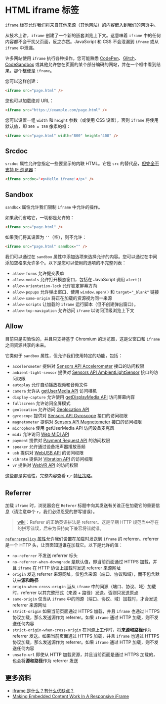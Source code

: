 # HTML iframe 标签

[`iframe` 标签](https://developer.mozilla.org/zh-CN/docs/Web/HTML/Element/iframe)允许我们将来自其他来源（其他网站）的内容嵌入到我们的网页中。

从技术上讲，`iframe` 创建了一个新的嵌套浏览上下文。这意味着 `iframe` 中的任何内容都不会干扰父页面，反之亦然。JavaScript 和 CSS 不会泄漏到 `iframe` 或从 `iframe` 中泄漏。

许多网站使用 `iframe` 执行各种操作。您可能熟悉 [CodePen](https://codepen.io/)、[Glitch](https://glitch.com/)、[CodeSandbox](https://codesandbox.io/) 或其他允许您在页面的某个部分编码的网站，并在一个框中看到结果。那个框便是 `iframe`。

您可以这样创建：

```html
<iframe src="page.html" />
```

您也可以加载绝对 URL：

```html
<iframe src="https://example.com/page.html" />
```

您可以设置一组 `width` 和 `height` 参数（或使用 CSS 设置），否则 `iframe` 将使用默认值，即 `300 x 150` 像素的框：

```html
<iframe src="page.html" width="800" height="400" />
```

## Srcdoc

`srcdoc` 属性允许您指定一些要显示的内联 HTML。它是 `src` 的替代品，[但完全不支持 IE 浏览器](https://caniuse.com/?search=Srcdoc)：

```html
<iframe srcdoc="<p>Hello iframe!</p>" />
```

## Sandbox

`sandbox` 属性允许我们限制 `iframe` 中允许的操作。

如果我们省略它，一切都是允许的：

```html
<iframe src="page.html" />
```

如果我们将其设置为 `''`（空），则不允许：

```html
<iframe src="page.html" sandbox="" />
```

我们可以通过在 `sandbox` 属性中添加选项来选择允许的内容。您可以通过在中间添加空格来允许多个。以下是您可以使用的选项的不完整列表：

- `allow-forms` 允许提交表单
- `allow-modals` 允许打开模态窗口，包括在 JavaScript 调用 `alert()`
- `allow-orientation-lock` 允许锁定屏幕方向
- `allow-popups` 允许弹出窗口、使用 `window.open()` 和 `target="_blank"` 链接
- `allow-same-origin` 将正在加载的资源视为同一来源
- `allow-scripts` 让加载的 `iframe` 运行脚本（但不创建弹出窗口）。
- `allow-top-navigation` 允许访问 `iframe` 以访问顶级浏览上下文

## Allow

目前只是实验性的，并且只支持基于 Chromium 的浏览器，这是父窗口和 `iframe` 之间资源共享的未来。

它类似于 `sandbox` 属性，但允许我们使用特定的功能，包括：

- `accelerometer` 提供对 [Sensors API Accelerometer](https://developer.mozilla.org/en-US/docs/Web/API/Accelerometer) 接口的访问权限
- `ambient-light-sensor` 提供对 [Sensors API AmbientLightSensor](https://developer.mozilla.org/en-US/docs/Web/API/AmbientLightSensor) 接口的访问权限
- `autoplay` 允许自动播放视频和音频文件
- `camera` 允许从 [getUserMedia API](<https://github.com/lio-zero/blog/blob/main/Web%20API/getUserMedia()%20%E6%96%B9%E6%B3%95.md>) 访问相机
- `display-capture` 允许使用 [getDisplayMedia API](https://developer.mozilla.org/en-US/docs/Web/API/MediaDevices/getDisplayMedia) 访问屏幕内容
- `fullscreen` 允许访问全屏模式
- `geolocation` 允许访问 [Geolocation API](https://github.com/lio-zero/blog/blob/main/Web%20API/Web%20Geolocation%20API.md)
- `gyroscope` 提供对 [Sensors API Gyroscope](https://developer.mozilla.org/en-US/docs/Web/API/Gyroscope) 接口的访问权限
- `magnetometer` 提供对 [Sensors API Magnetometer](https://developer.mozilla.org/en-US/docs/Web/API/Magnetometer) 接口的访问权限
- `microphone` 使用 getUserMedia API 访问设备麦克风
- `midi` 允许访问 [Web MIDI API](https://developer.mozilla.org/en-US/docs/Web/API/Web_MIDI_API)
- `payment` 提供对 [Payment Request API](https://developer.mozilla.org/en-US/docs/Web/API/Payment_Request_API) 的访问权限
- `speaker` 允许通过设备扬声器播放音频
- `usb` 提供对 [WebUSB API](https://developer.mozilla.org/en-US/docs/Web/API/WebUSB_API) 的访问权限
- `vibrate` 提供对 [Vibration API](https://github.com/lio-zero/blog/blob/main/Web%20API/Web%20Vibration%20API.md) 的访问权限
- `vr` 提供对 [WebVR API](https://developer.mozilla.org/en-US/docs/Web/API/WebVR_API) 的访问权限

这些都是实验性，完整内容查看 👉 [特征策略](https://developer.mozilla.org/zh-CN/docs/Web/HTTP/Feature_Policy)。

## Referrer

加载 `iframe` 时，浏览器会在 `Referer` 标题中向其发送有关谁正在加载它的重要信息（请注意单个 `r`，我们必须忍受的拼写错误）。

> [wiki](https://zh.wikipedia.org/wiki/HTTP%E5%8F%83%E7%85%A7%E4%BD%8D%E5%9D%80#.E6.8B.BC.E5.86.99.E9.97.AE.E9.A2.98)：Referer 的正确英语拼法是 referrer。这是早期 HTTP 规范当中存在的拼写错误，后来为保持向下兼容将错就错。

[`referrerpolicy` 属性](https://developer.mozilla.org/zh-CN/docs/Web/HTML/Element/iframe#attr-referrerpolicy)允许我们设置在加载时发送到 `iframe` 的 referrer。referrer 是一个 HTTP 头，让页面知道谁在加载它。以下是允许的值：

- `no-referrer` 不发送 referrer 标头
- `no-referrer-when-downgrade` 是默认值，即当前页面通过 HTTPS 加载，并且 `iframe` 在 HTTP 协议上加载时发送 referrer 来源网址
- `origin` 发送 referrer 来源网址，仅包含来源（端口、协议和域），而不包含默认来**源和路径**
- `origin-when-cross-origin` 当从 `iframe` 中的同源（端口、协议、域）加载时，referrer 以其完整形式（来源 + 路径）发送。否则只发送原点
- `same-origin` 仅当从 `iframe` 中的同源（端口、协议、域）加载时，才会发送 referrer 来源网址
- `strict-origin` 如果当前页面通过 HTTPS 加载，并且 `iframe` 也通过 HTTPS 协议加载，那么发送源作为 referrer。如果 `iframe` 通过 HTTP 加载，则不发送任何内容
- `strict-origin-when-cross-origin` 在同源上工作时，将**来源和路径**作为 referrer 发送。如果当前页面通过 HTTPS 加载，并且 `iframe` 也通过 HTTPS 协议加载，那么发送源作为 referrer。如果 `iframe` 通过 HTTP 加载，则不发送任何内容
- `unsafe-url` 即使从 HTTP 加载资源，并且当前页面是通过 HTTPS 加载的，也会将**源和路径**作为 referrer 发送

## 更多资料

- [iframe 是什么？有什么优缺点？](https://github.com/lio-zero/blog/blob/main/HTML/HTML%20HTML5%20%E5%9F%BA%E7%A1%80%E7%9F%A5%E8%AF%86%20%E2%80%94%20%E9%9D%A2%E8%AF%95%E9%A2%98%E4%B8%93%E7%94%A8.md#iframe-%E6%98%AF%E4%BB%80%E4%B9%88%E6%9C%89%E4%BB%80%E4%B9%88%E4%BC%98%E7%BC%BA%E7%82%B9)
- [Making Embedded Content Work In A Responsive iFrame](https://www.smashingmagazine.com/2014/02/making-embedded-content-work-in-responsive-design/)
